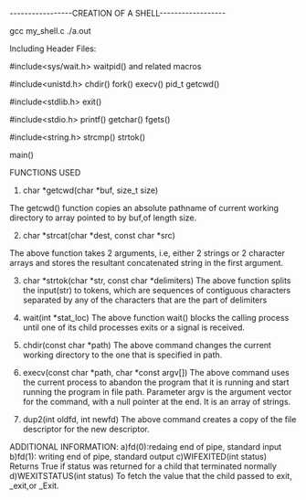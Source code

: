 -----------------CREATION OF A SHELL------------------

gcc my_shell.c
./a.out

Including Header Files:

#include<sys/wait.h>
	waitpid() and related macros

#include<unistd.h>
	chdir()
	fork()
	execv()
	pid_t
	getcwd()

#include<stdlib.h>
	exit()

#include<stdio.h>
	printf()
	getchar()
	fgets()
	
#include<string.h>
	strcmp()
	strtok()

 main()

FUNCTIONS USED
1. char *getcwd(char *buf, size_t size)

The getcwd() function copies an absolute pathname of current working directory to array pointed to by buf,of length size.



2. char *strcat(char *dest, const char *src)

The above function takes 2 arguments, i.e, either 2 strings or 2 character arrays and stores the resultant concatenated string 
in the first argument.



3. char *strtok(char *str, const char *delimiters)
The above function splits the input(str) to tokens, which are sequences of contiguous characters separated by any of the 
characters that are the part of delimiters 


4. wait(int *stat_loc)
The above function wait() blocks the calling process until one of its child processes exits or a signal is received. 


5. chdir(const char *path)
The above command changes the current working directory to the one that is specified in path.

 
6. execv(const char *path, char *const argv[])
The above command uses the current process to abandon the program that it is running and start running the program in file path. 
Parameter argv is the argument vector for the command, with a null pointer at the end. It is an array of strings. 


7. dup2(int oldfd, int newfd)
The above command creates a copy of the file descriptor for the new descriptor.


ADDITIONAL INFORMATION:
  a)fd(0):redaing end of pipe, standard input
  b)fd(1): writing end of pipe, standard output
  c)WIFEXITED(int status)
   Returns True if status was returned for a child that terminated normally
  d)WEXITSTATUS(int status)
   To fetch the value that the child passed to exit, _exit,or _Exit.



